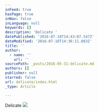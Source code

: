 ```yaml
---
inFeed: true
hasPage: true
inNav: false
inLanguage: null
keywords: []
description: 'Delicate '
datePublished: '2016-07-18T14:43:07.547Z'
dateModified: '2016-07-18T14:36:11.083Z'
title: ''
author:
  - name: ''
    url: ''
sourcePath: _posts/2016-05-31-delicate.md
authors: []
publisher: null
starred: false
url: delicate/index.html
_type: Article

---
```

Delicate ![](https://s3-us-west-2.amazonaws.com/the-grid-img/p/242641afb7c57dce93398a9c80cf54a226704c62.jpg)